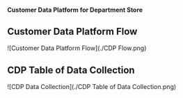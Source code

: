 #### Customer Data Platform for Department Store

## Customer Data Platform Flow
![Customer Data Platform Flow](./CDP Flow.png)

## CDP Table of Data Collection
![CDP Data Collection](./CDP Table of Data Collection.png)
